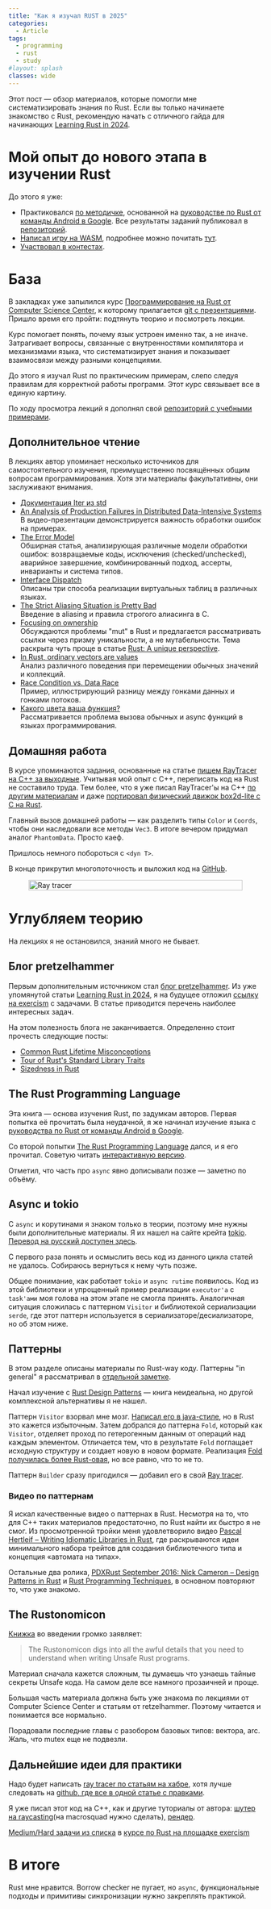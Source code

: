 ```yaml
---
title: "Как я изучал RUST в 2025"
categories:
  - Article
tags:
  - programming
  - rust
  - study
#layout: splash
classes: wide
---
```


Этот пост — обзор материалов, которые помогли мне систематизировать знания по Rust. Если вы только начинаете знакомство с Rust, рекомендую начать с отличного гайда для начинающих [Learning Rust in 2024](https://github.com/pretzelhammer/rust-blog/blob/master/posts/learning-rust-in-2024.md).  

# Мой опыт до нового этапа в изучении Rust
До этого я уже:
- Практиковался [по методичке](https://my-js.org/docs/guide/rust/), основанной на [руководстве по Rust от команды Android в Google](https://google.github.io/comprehensive-rust/index.html). Все результаты заданий публиковал в [репозиторий](https://github.com/XCemaXX/rust_study_path).
- [Написал игру на WASM](https://xcemaxx.github.io/ghost_rabbit_ai/), подробнее можно почитать [тут](/article/wasm-rust/).
- [Участвовал в контестах](/notes/yandex-contest/).  

# База
В закладках уже запылился курс [Программирование на Rust от Computer Science Center](https://www.youtube.com/playlist?list=PLlb7e2G7aSpTfhiECYNI2EZ1uAluUqE_e), к которому прилагается [git с презентациями](https://github.com/matklad/rust-course?tab=readme-ov-file). Пришло время его пройти: подтянуть теорию и посмотреть лекции.  

Курс помогает понять, почему язык устроен именно так, а не иначе. Затрагивает вопросы, связанные с внутренностями компилятора и механизмами языка, что систематизирует знания и показывает взаимосвязи между разными концепциями.  

До этого я изучал Rust по практическим примерам, слепо следуя правилам для корректной работы программ. Этот курс связывает все в единую картину.  

По ходу просмотра лекций я дополнял свой [репозиторий с учебными примерами](https://github.com/XCemaXX/rust_study_path).

## Дополнительное чтение
В лекциях автор упоминает несколько источников для самостоятельного изучения, преимущественно посвящённых общим вопросам программирования. Хотя эти материалы факультативны, они заслуживают внимания.  

- [Документация Iter из std](https://doc.rust-lang.org/std/iter/)
- [An Analysis of Production Failures in Distributed Data-Intensive Systems](https://www.usenix.org/conference/osdi14/technical-sessions/presentation/yuan)  
В видео-презентации демонстрируется важность обработки ошибок на примерах.
- [The Error Model](https://joeduffyblog.com/2016/02/07/the-error-model/)  
Обширная статья, анализирующая различные модели обработки ошибок: возвращаемые коды, исключения (checked/unchecked), аварийное завершение, комбинированный подход, ассерты, инварианты и система типов.
- [Interface Dispatch](https://lukasatkinson.de/2018/interface-dispatch/)  
Описаны три способа реализации виртуальных таблиц в различных языках.
- [The Strict Aliasing Situation is Pretty Bad](https://blog.regehr.org/archives/1307)  
Введение в aliasing и правила строгого алиасинга в C.
- [Focusing on ownership](https://smallcultfollowing.com/babysteps/blog/2014/05/13/focusing-on-ownership/)  
Обсуждаются проблемы "mut" в Rust и предлагается рассматривать ссылки через призму уникальности, а не мутабельности. Тема раскрыта чуть проще в статье [Rust: A unique perspective](https://limpet.net/mbrubeck/2019/02/07/rust-a-unique-perspective.html).
- [In Rust, ordinary vectors are values](https://smallcultfollowing.com/babysteps/blog/2018/02/01/in-rust-ordinary-vectors-are-values/)  
Анализ различного поведения при перемещении обычных значений и коллекций.
- [Race Condition vs. Data Race](https://blog.regehr.org/archives/490)  
Пример, иллюстрирующий разницу между гонками данных и гонками потоков.
- [Какого цвета ваша функция?](https://habr.com/ru/articles/466337/)  
Рассматривается проблема вызова обычных и async функций в языках программирования.

## Домашняя работа
В курсе упоминаются задания, основанные на статье [пишем RayTracer на C++ за выходные](https://raytracing.github.io/books/RayTracingInOneWeekend.html). Учитывая мой опыт с C++, переписать код на Rust не составило труда. Тем более, что я уже писал RayTracer'ы на C++ [по другим материалам](https://habr.com/ru/articles/436790/) и даже [портировал физический движок box2d-lite с C на Rust](https://github.com/XCemaXX/box2d-lite-rs).  

Главный вызов домашней работы — как разделить типы `Color` и `Coords`, чтобы они наследовали все методы `Vec3`. В итоге вечером придумал аналог `PhantomData`. Просто каеф.  

Пришлось немного побороться с `<dyn T>`.  

В конце прикрутил многопоточность и выложил код на [GitHub](https://github.com/XCemaXX/rust_study_path/tree/ray_tracer_v1/06_tiny_stuff/05_ray_tracing).  

<figure style="display: flex; justify-content: center;">
  <img src="https://github.com/XCemaXX/rust_study_path/blob/ray_tracer_v1/06_tiny_stuff/05_ray_tracing/out.png?raw=true" style="width: 100%; max-width: 600px;" alt="Ray tracer">
</figure>

# Углубляем теорию
На лекциях я не остановился, знаний много не бывает.  

## Блог pretzelhammer
Первым дополнительным источником стал [блог pretzelhammer](https://github.com/pretzelhammer/rust-blog/tree/master?tab=readme-ov-file). Из уже упомянутой статьи [Learning Rust in 2024](https://github.com/pretzelhammer/rust-blog/blob/master/posts/learning-rust-in-2024.md), я на будущее отложил [ссылку на exercism](https://exercism.org/tracks/rust) с задачами. В статье приводится перечень наиболее интересных задач.  

На этом полезность блога не заканчивается. Определенно стоит прочесть следующие посты:
- [Common Rust Lifetime Misconceptions](https://github.com/pretzelhammer/rust-blog/blob/master/posts/common-rust-lifetime-misconceptions.md)
- [Tour of Rust's Standard Library Traits](https://github.com/pretzelhammer/rust-blog/blob/master/posts/tour-of-rusts-standard-library-traits.md)
- [Sizedness in Rust](https://github.com/pretzelhammer/rust-blog/blob/master/posts/sizedness-in-rust.md)

## The Rust Programming Language
Эта книга — основа изучения Rust, по задумкам авторов. Первая попытка её прочитать была неудачной, я же начинал изучение языка с [руководства по Rust от команды Android в Google](https://google.github.io/comprehensive-rust/index.html).  

Со второй попытки [The Rust Programming Language](https://doc.rust-lang.org/book/title-page.html) дался, и я его прочитал. Советую читать [интерактивную версию](https://rust-book.cs.brown.edu).  

Отметил, что часть про `async` явно дописывали позже — заметно по объёму.

## Async и tokio
С `async` и корутинами я знаком только в теории, поэтому мне нужны были дополнительные материалы. Я их нашел на сайте крейта [tokio](https://tokio.rs/tokio/tutorial). [Перевод на русский доступен здесь](https://my-js.org/docs/guide/tokio/).  

С первого раза понять и осмыслить весь код из данного цикла статей не удалось. Собираюсь вернуться к нему чуть позже.  

Общее понимание, как работает `tokio` и `async rutime` появилось. Код из этой библиотеки и упрощенный пример реализации `executor'a` с `task'ами` моя голова на этом этапе не смогла принять. Аналогичная ситуация сложилась с паттерном `Visitor` и библиотекой сериализации `serde`, где этот паттерн используется в сериализаторе/десиализаторе, но об этом ниже.  

## Паттерны
В этом разделе описаны материалы по Rust-way коду. Паттерны "in general" я рассматривал в [отдельной заметке](/notes/design-patterns/).  

Начал изучение с [Rust Design Patterns](https://rust-unofficial.github.io/patterns) — книга неидеальна, но другой комплексной альтернативы я не нашел.  

Паттерн `Visitor` взорвал мне мозг. [Написал его в java-стиле](https://github.com/XCemaXX/rust_study_path/blob/main/10_patterns/01_behavioural/visitor.rs), но в Rust это кажется избыточным. Затем добрался до паттерна `Fold`, который как `Visitor`, отделяет проход по гетерогенным данным от операций над каждым элементом. Отличается тем, что в результате `Fold` поглащает исходную структуру и создает новую в новом формате. Реализация [Fold получилась более Rust-овая](https://github.com/XCemaXX/rust_study_path/blob/main/10_patterns/02_creational/fold.rs), но все равно, что то не то.  

Паттерн `Builder` сразу пригодился — добавил его в свой [Ray tracer](https://github.com/XCemaXX/rust_study_path/blob/ray_tracer_v1/06_tiny_stuff/05_ray_tracing/src/camera.rs).

### Видео по паттернам
Я искал качественные видео о паттернах в Rust. Несмотря на то, что для C++ таких материалов предостаточно, по Rust найти их быстро я не смог. Из просмотренной тройки меня удовлетворило видео [Pascal Hertleif – Writing Idiomatic Libraries in Rust](https://www.youtube.com/watch?v=0zOg8_B71gE),
где раскрываются идеи минимального набора трейтов для создания библиотечного типа и концепция «автомата на типах».  

Остальные два ролика, [PDXRust September 2016: Nick Cameron – Design Patterns in Rust](https://www.youtube.com/watch?v=Pm_oO0N5B9k) и [Rust Programming Techniques](https://www.youtube.com/watch?v=vqavdUGKeb4), в основном повторяют то, что уже знакомо.

## The Rustonomicon
[Книжка](https://doc.rust-lang.org/nomicon) во введении громко заявляет:
> The Rustonomicon digs into all the awful details that you need to understand when writing Unsafe Rust programs.

Материал сначала кажется сложным, ты думаешь что узнаешь тайные секреты Unsаfe кода. На самом деле все намного прозаичней и проще.  

Большая часть материала должна быть уже знакома по лекциями от Computer Science Center и статьям от retzelhammer. Поэтому читается и понимается все нормально.  

Порадовали последние главы с разобором базовых типов: вектора, arc. Жаль, что mutex еще не подвезли.  

## Дальнейшие идеи для практики
Надо будет написать [ray tracer по статьям на хабре](https://habr.com/ru/articles/436790/), хотя лучше следовать на [github, где все в одной статье с правками](https://github.com/ssloy/tinyrenderer/wiki).  

Я уже писал этот код на C++, как и другие туториалы от автора: [шутер на raycasting](https://habr.com/ru/articles/439720/)(на macrosquad нужно сделать), [рендер](https://habr.com/ru/articles/249139/).  

[Medium/Hard задачи из списка](https://github.com/pretzelhammer/rust-blog/blob/master/posts/learning-rust-in-2024.md) в [курсе по Rust на площадке exercism](https://exercism.org/tracks/rust)

# В итоге
Rust мне нравится. Borrow checker не пугает, но `async`, функциональные подходы и примитивы синхронизации нужно закреплять практикой.